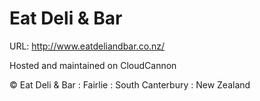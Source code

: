 # Eat Deli & Bar

URL: http://www.eatdeliandbar.co.nz/

Hosted and maintained on CloudCannon

&copy; Eat Deli & Bar : Fairlie : South Canterbury : New Zealand
